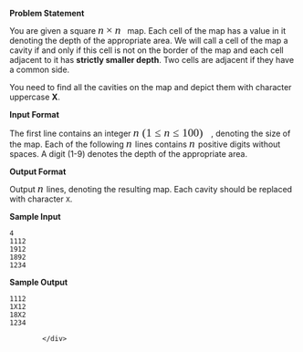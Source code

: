 <div class="content-text challenge-text mlB">
                <div class="msB"><p><strong>Problem Statement</strong></p></div><div class="msB"><p>You are given a square <span class="MathJax_Preview"></span><span class="MathJax" id="MathJax-Element-1-Frame" role="textbox" aria-readonly="true" style=""><nobr><span class="math" id="MathJax-Span-1" style="width: 3.403em; display: inline-block;"><span style="display: inline-block; position: relative; width: 2.403em; height: 0px; font-size: 141%;"><span style="position: absolute; clip: rect(2.031em, 1000em, 2.769em, -0.334em); top: -2.64em; left: 0em;"><span class="mrow" id="MathJax-Span-2"><span class="mi" id="MathJax-Span-3" style="font-family: MathJax_Math; font-style: italic;">n</span><span class="mo" id="MathJax-Span-4" style="font-family: MathJax_Main; padding-left: 0.222em;">×</span><span class="mi" id="MathJax-Span-5" style="font-family: MathJax_Math; font-style: italic; padding-left: 0.222em;">n</span></span><span style="display: inline-block; width: 0px; height: 2.64em;"></span></span></span><span style="border-left: 0em solid; display: inline-block; overflow: hidden; width: 0px; height: 0.819em; vertical-align: -0.071em;"></span></span></nobr></span><script type="math/tex" id="MathJax-Element-1">n \times n</script> map. Each cell of the map has a value in it denoting the depth of the appropriate area. We will call a cell of the map a cavity if and only if this cell is not on the border of the map and each cell adjacent to it has <strong>strictly smaller depth</strong>. Two cells are adjacent if they have a common side.</p>

<p>You need to find all the cavities on the map and depict them with character uppercase <strong>X</strong>.</p>

<p><strong>Input Format</strong></p>

<p>The first line contains an integer <span class="MathJax_Preview"></span><span class="MathJax" id="MathJax-Element-2-Frame" role="textbox" aria-readonly="true" style=""><nobr><span class="math" id="MathJax-Span-6" style="width: 0.847em; display: inline-block;"><span style="display: inline-block; position: relative; width: 0.591em; height: 0px; font-size: 141%;"><span style="position: absolute; clip: rect(1.843em, 1000em, 2.533em, -0.334em); top: -2.403em; left: 0em;"><span class="mrow" id="MathJax-Span-7"><span class="mi" id="MathJax-Span-8" style="font-family: MathJax_Math; font-style: italic;">n</span></span><span style="display: inline-block; width: 0px; height: 2.403em;"></span></span></span><span style="border-left: 0em solid; display: inline-block; overflow: hidden; width: 0px; height: 0.75em; vertical-align: -0.071em;"></span></span></nobr></span><script type="math/tex" id="MathJax-Element-2">n</script> <span class="MathJax_Preview"></span><span class="MathJax" id="MathJax-Element-3-Frame" role="textbox" aria-readonly="true" style=""><nobr><span class="math" id="MathJax-Span-9" style="width: 8.625em; display: inline-block;"><span style="display: inline-block; position: relative; width: 6.107em; height: 0px; font-size: 141%;"><span style="position: absolute; clip: rect(1.772em, 1000em, 3.008em, -0.261em); top: -2.64em; left: 0em;"><span class="mrow" id="MathJax-Span-10"><span class="mo" id="MathJax-Span-11" style="font-family: MathJax_Main;">(</span><span class="mn" id="MathJax-Span-12" style="font-family: MathJax_Main;">1</span><span class="mo" id="MathJax-Span-13" style="font-family: MathJax_Main; padding-left: 0.278em;">≤</span><span class="mi" id="MathJax-Span-14" style="font-family: MathJax_Math; font-style: italic; padding-left: 0.278em;">n</span><span class="mo" id="MathJax-Span-15" style="font-family: MathJax_Main; padding-left: 0.278em;">≤</span><span class="mn" id="MathJax-Span-16" style="font-family: MathJax_Main; padding-left: 0.278em;">100</span><span class="mo" id="MathJax-Span-17" style="font-family: MathJax_Main;">)</span></span><span style="display: inline-block; width: 0px; height: 2.64em;"></span></span></span><span style="border-left: 0em solid; display: inline-block; overflow: hidden; width: 0px; height: 1.521em; vertical-align: -0.408em;"></span></span></nobr></span><script type="math/tex" id="MathJax-Element-3">(1 \le n \le 100)</script>, denoting the size of the map. Each of the following <span class="MathJax_Preview"></span><span class="MathJax" id="MathJax-Element-4-Frame" role="textbox" aria-readonly="true" style=""><nobr><span class="math" id="MathJax-Span-18" style="width: 0.847em; display: inline-block;"><span style="display: inline-block; position: relative; width: 0.591em; height: 0px; font-size: 141%;"><span style="position: absolute; clip: rect(1.843em, 1000em, 2.533em, -0.334em); top: -2.403em; left: 0em;"><span class="mrow" id="MathJax-Span-19"><span class="mi" id="MathJax-Span-20" style="font-family: MathJax_Math; font-style: italic;">n</span></span><span style="display: inline-block; width: 0px; height: 2.403em;"></span></span></span><span style="border-left: 0em solid; display: inline-block; overflow: hidden; width: 0px; height: 0.75em; vertical-align: -0.071em;"></span></span></nobr></span><script type="math/tex" id="MathJax-Element-4">n</script> lines contains <span class="MathJax_Preview"></span><span class="MathJax" id="MathJax-Element-5-Frame" role="textbox" aria-readonly="true" style=""><nobr><span class="math" id="MathJax-Span-21" style="width: 0.847em; display: inline-block;"><span style="display: inline-block; position: relative; width: 0.591em; height: 0px; font-size: 141%;"><span style="position: absolute; clip: rect(1.843em, 1000em, 2.533em, -0.334em); top: -2.403em; left: 0em;"><span class="mrow" id="MathJax-Span-22"><span class="mi" id="MathJax-Span-23" style="font-family: MathJax_Math; font-style: italic;">n</span></span><span style="display: inline-block; width: 0px; height: 2.403em;"></span></span></span><span style="border-left: 0em solid; display: inline-block; overflow: hidden; width: 0px; height: 0.75em; vertical-align: -0.071em;"></span></span></nobr></span><script type="math/tex" id="MathJax-Element-5">n</script> positive digits without spaces. A digit (1-9) denotes the depth of the appropriate area.</p>

<p><strong>Output Format</strong></p>

<p>Output <span class="MathJax_Preview"></span><span class="MathJax" id="MathJax-Element-6-Frame" role="textbox" aria-readonly="true" style=""><nobr><span class="math" id="MathJax-Span-24" style="width: 0.847em; display: inline-block;"><span style="display: inline-block; position: relative; width: 0.591em; height: 0px; font-size: 141%;"><span style="position: absolute; clip: rect(1.843em, 1000em, 2.533em, -0.334em); top: -2.403em; left: 0em;"><span class="mrow" id="MathJax-Span-25"><span class="mi" id="MathJax-Span-26" style="font-family: MathJax_Math; font-style: italic;">n</span></span><span style="display: inline-block; width: 0px; height: 2.403em;"></span></span></span><span style="border-left: 0em solid; display: inline-block; overflow: hidden; width: 0px; height: 0.75em; vertical-align: -0.071em;"></span></span></nobr></span><script type="math/tex" id="MathJax-Element-6">n</script> lines, denoting the resulting map. Each cavity should be replaced with character <code>X</code>.</p>

<p><strong>Sample Input</strong></p>

<pre><code>4
1112
1912
1892
1234
</code></pre>

<p><strong>Sample Output</strong></p>

<pre><code>1112
1X12
18X2
1234
</code></pre></div>
            </div>